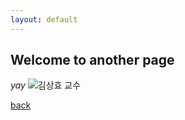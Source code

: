 ```yaml
---
layout: default
---
```


## Welcome to another page

_yay_
![김상효 교수](https://ice.skku.edu/_attach/professor/EGcvfBppaXBFCkuRshkm.jpg)

[back](./)
